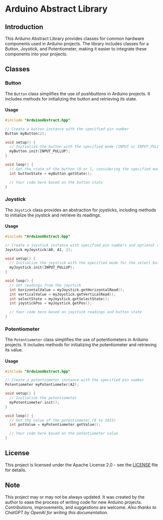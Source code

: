 # Arduino Abstract Library

## Introduction

This Arduino Abstract Library provides classes for common hardware components used in Arduino projects. The library includes classes for a Button, Joystick, and Potentiometer, making it easier to integrate these components into your projects.

## Classes

### Button

The `Button` class simplifies the use of pushbuttons in Arduino projects. It includes methods for initializing the button and retrieving its state.

#### Usage

```cpp
#include "ArduinoAbstract.hpp"

// Create a button instance with the specified pin number
Button myButton(2);

void setup() {
  // Initialize the button with the specified mode (INPUT or INPUT_PULLUP)
  myButton.init(INPUT_PULLUP);
}

void loop() {
  // Get the state of the button (0 or 1, considering the specified mode)
  int buttonState = myButton.getState();

  // Your code here based on the button state
}
```

### Joystick

The `Joystick` class provides an abstraction for joysticks, including methods to initialize the joystick and retrieve its readings.

#### Usage

```cpp
#include "ArduinoAbstract.hpp"

// Create a joystick instance with specified pin numbers and optional calibration values
Joystick myJoystick(A0, A1, 2);

void setup() {
  // Initialize the joystick with the specified mode for the select button (INPUT or INPUT_PULLUP)
  myJoystick.init(INPUT_PULLUP);
}

void loop() {
  // Get readings from the joystick
  int horizontalValue = myJoystick.getHorizontalRead();
  int verticalValue = myJoystick.getVerticalRead();
  int selectState = myJoystick.getSelectState();
  int joystickPos = myJoystick.getPos();

  // Your code here based on joystick readings and button state
}
```

### Potentiometer

The `Potentiometer` class simplifies the use of potentiometers in Arduino projects. It includes methods for initializing the potentiometer and retrieving its value.

#### Usage

```cpp
#include "ArduinoAbstract.hpp"

// Create a potentiometer instance with the specified pin number
Potentiometer myPotentiometer(A2);

void setup() {
  // Initialize the potentiometer
  myPotentiometer.init();
}

void loop() {
  // Get the value of the potentiometer (0 to 1023)
  int potValue = myPotentiometer.getValue();

  // Your code here based on the potentiometer value
}
```

## License

This project is licensed under the Apache License 2.0 - see the [LICENSE](LICENSE) file for details.

## Note

This project may or may not be always updated. It was created by the author to ease the process of writing code for new Arduino projects. Contributions, improvements, and suggestions are welcome. <i>Also thanks to ChatGPT by OpenAI for writing this documentation.</i>